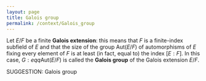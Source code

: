 ```yaml
---
layout: page
title: Galois group
permalink: /context/Galois_group
---
```


Let $E/F$ be a finite **Galois extension**: this means that $F$ is a finite-index subfield of $E$ and that the size of the group $\mathrm{Aut}(E/F)$ of automorphisms of $E$ fixing every element of $F$ is at least (in fact, equal to) the index $[E:F]$. In this case, $G:eqq\mathrm{Aut}(E/F)$ is called the **Galois group** of the Galois extension $E/F$.

SUGGESTION: Galois group
